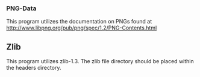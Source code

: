### PNG-Data
This program utilizes the documentation on PNGs found at http://www.libpng.org/pub/png/spec/1.2/PNG-Contents.html

## Zlib
This program utilizes zlib-1.3. The zlib file directory should be placed within the headers directory.